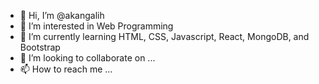 - 👋 Hi, I’m @akangalih
- 👀 I’m interested in Web Programming
- 🌱 I’m currently learning HTML, CSS, Javascript, React, MongoDB, and Bootstrap
- 💞️ I’m looking to collaborate on ...
- 📫 How to reach me ...

<!---
akangalih/akangalih is a ✨ special ✨ repository because its `README.md` (this file) appears on your GitHub profile.
You can click the Preview link to take a look at your changes.
--->
